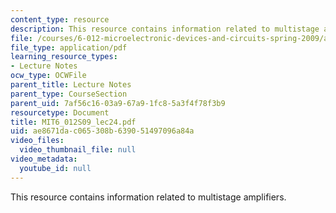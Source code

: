 ```yaml
---
content_type: resource
description: This resource contains information related to multistage amplifiers.
file: /courses/6-012-microelectronic-devices-and-circuits-spring-2009/ae8671dac065308b639051497096a84a_MIT6_012S09_lec24.pdf
file_type: application/pdf
learning_resource_types:
- Lecture Notes
ocw_type: OCWFile
parent_title: Lecture Notes
parent_type: CourseSection
parent_uid: 7af56c16-03a9-67a9-1fc8-5a3f4f78f3b9
resourcetype: Document
title: MIT6_012S09_lec24.pdf
uid: ae8671da-c065-308b-6390-51497096a84a
video_files:
  video_thumbnail_file: null
video_metadata:
  youtube_id: null
---
```

This resource contains information related to multistage amplifiers.

